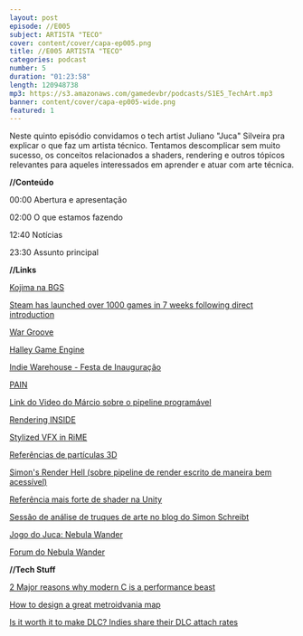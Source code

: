 ```yaml
---
layout: post
episode: //E005
subject: ARTISTA "TECO"
cover: content/cover/capa-ep005.png
title: //E005 ARTISTA "TECO"
categories: podcast
number: 5
duration: "01:23:58"
length: 120948738
mp3: https://s3.amazonaws.com/gamedevbr/podcasts/S1E5_TechArt.mp3
banner: content/cover/capa-ep005-wide.png
featured: 1
---
```


Neste quinto episódio convidamos o tech artist Juliano "Juca" Silveira pra explicar o que faz um artista técnico. Tentamos descomplicar sem muito sucesso, os conceitos relacionados a shaders, rendering e outros tópicos relevantes para aqueles interessados em aprender e atuar com arte técnica.

**//Conteúdo**

00:00 Abertura e apresentação

02:00 O que estamos fazendo

12:40 Notícias

23:30 Assunto principal

**//Links**

<a href="http://br.ign.com/brasil-game-show-2017/51915/news/hideo-kojima-vem-ao-brasil-para-bgs-2017" target="_blank">Kojima na BGS</a>

<a href="http://www.pcgamer.com/steam-has-launched-over-1000-games-in-7-weeks-following-direct-introduction/ " target="_blank">Steam has launched over 1000 games in 7 weeks following direct introduction</a>

<a href="http://wargroove.com/blog/" target="_blank">War Groove</a>

<a href="https://github.com/amzeratul/halley" target="_blank">Halley Game Engine</a>

<a href="https://www.facebook.com/indiewarehouse/" target="_blank">Indie Warehouse - Festa de Inauguração</a>

<a href="https://www.facebook.com/groups/1084482171606171/" target="_blank">PAIN</a>

<a href="https://www.youtube.com/watch?v=57p4NodRqec&list=PLt_f2ildHl1nSCQJtB4mynXzdVZazYD2D&index=3" target="_blank">Link do Video do Márcio sobre o pipeline programável</a>

<a href="https://www.youtube.com/watch?v=RdN06E6Xn9E" target="_blank">Rendering INSIDE</a>

<a href="https://www.youtube.com/watch?v=lAYIF0lwy60&feature=youtu.be" target="_blank">Stylized VFX in RiME</a>

<a href="https://twitter.com/chiba_akihito/status/762591166378352640" target="_blank">Referências de partículas 3D</a>

<a href="https://simonschreibt.de/gat/renderhell" target="_blank">Simon's Render Hell (sobre pipeline de render escrito de maneira bem acessível)</a>

<a href="https://en.wikibooks.org/wiki/Cg_Programming/Unity" target="_blank">Referência mais forte de shader na Unity</a>

<a href="https://simonschreibt.de/game-art-tricks/" target="_blank">Sessão de análise de truques de arte no blog do Simon Schreibt</a>

<a href="http://www.nebulawander.com/" target="_blank">Jogo do Juca: Nebula Wander</a>

<a href="https://forums.tigsource.com/index.php?topic=58843.0 " target="_blank">Forum do Nebula Wander</a>

**//Tech Stuff**

<a href="https://www.oreilly.com/ideas/2-major-reasons-why-modern-c-is-a-performance-beast" target="_blank">2 Major reasons why modern C is a performance beast</a>

<a href="http://www.pcgamer.com/how-to-design-a-great-metroidvania-map/" target="_blank">How to design a great metroidvania map</a>

<a href="http://gamasutra.com/view/news/303126/Is_it_worth_it_to_make_DLC_Indies_share_their_DLC_attach_rates.php" target="_blank">Is it worth it to make DLC? Indies share their DLC attach rates</a>
